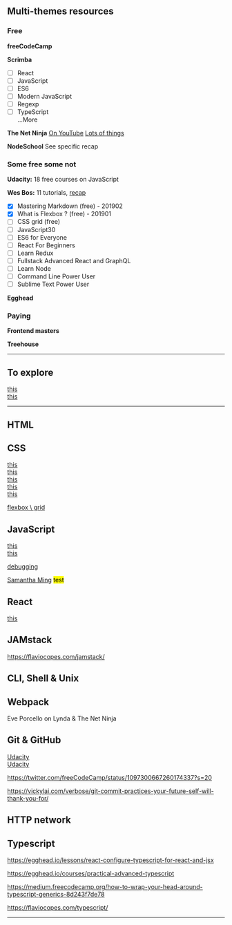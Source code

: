 ## Multi-themes resources

### Free

__freeCodeCamp__

__Scrimba__
- [ ] React
- [ ] JavaScript
- [ ] ES6
- [ ] Modern JavaScript
- [ ] Regexp
- [ ] TypeScript  
...More

__The Net Ninja__ [On YouTube](https://www.youtube.com/channel/UCW5YeuERMmlnqo4oq8vwUpg)
[Lots of things](https://www.youtube.com/channel/UCW5YeuERMmlnqo4oq8vwUpg/playlists)

__NodeSchool__ See specific recap


### Some free some not
__Udacity:__ 18 free courses on JavaScript

__Wes Bos:__ 11 tutorials, [recap](https://wesbos.com/courses/)
- [x] Mastering Markdown (free) - 201902
- [x] What is Flexbox ? (free) - 201901
- [ ] CSS grid (free)
- [ ] JavaScript30
- [ ] ES6 for Everyone
- [ ] React For Beginners
- [ ] Learn Redux
- [ ] Fullstack Advanced React and GraphQL
- [ ] Learn Node
- [ ] Command Line Power User
- [ ] Sublime Text Power User

__Egghead__



### Paying

__Frontend masters__

__Treehouse__

---

## To explore

[this](https://tylermcginnis.com/subscribe/)  
[this](https://www.robinwieruch.de/node-express-server-rest-api/)


---

## HTML

## CSS

[this](https://css-tricks.com/where-do-you-learn-html-css-in-2019/)  
[this](https://dev.to/aspittel/css-from-zero-to-hero-3o16)  
[this](https://dev.to/karaluton/introduction-to-css-grid-what-you-should-know-52np)  
[this](http://cssgridgarden.com/#fr)  
[this](https://gedd.ski/post/grid-beats-flexbox-full-page-layout/)  

[flexbox \ grid](https://medium.freecodecamp.org/the-main-differences-between-flexbox-and-css-grid-667c03461d2b)

## JavaScript

[this](https://github.com/ryanmcdermott/clean-code-javascript)  
[this](https://learnvanillajs.com/roadmap/)

[debugging](https://medium.freecodecamp.org/debugging-javascript-for-beginners-5d4ac15dd1cd)

[Samantha Ming](https://www.samanthaming.com/tidbits)
<mark>test</mark>

## React

[this](https://roadtoreact.com/course-details?courseId=THE_ROAD_TO_LEARN_REACT)

## JAMstack

https://flaviocopes.com/jamstack/

## CLI, Shell & Unix

## Webpack

Eve Porcello on Lynda & The Net Ninja

## Git & GitHub
[Udacity](https://eu.udacity.com/course/optimize-your-github--ud247)  
[Udacity](https://eu.udacity.com/course/how-to-use-git-and-github--ud775)

https://twitter.com/freeCodeCamp/status/1097300667260174337?s=20

https://vickylai.com/verbose/git-commit-practices-your-future-self-will-thank-you-for/

## HTTP network

## Typescript

https://egghead.io/lessons/react-configure-typescript-for-react-and-jsx

https://egghead.io/courses/practical-advanced-typescript

https://medium.freecodecamp.org/how-to-wrap-your-head-around-typescript-generics-8d243f7de78

https://flaviocopes.com/typescript/




---
